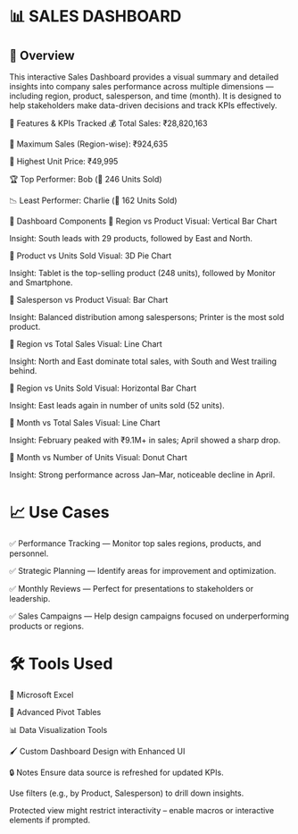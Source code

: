 # **📊 SALES DASHBOARD** 

## **📝 Overview**
This interactive Sales Dashboard provides a visual summary and detailed insights into company sales performance across multiple dimensions — including region, product, salesperson, and time (month). It is designed to help stakeholders make data-driven decisions and track KPIs effectively.

🔧 Features & KPIs Tracked
💰 Total Sales: ₹28,820,163

🚀 Maximum Sales (Region-wise): ₹924,635

💸 Highest Unit Price: ₹49,995

🏆 Top Performer: Bob (🔹 246 Units Sold)

📉 Least Performer: Charlie (🔸 162 Units Sold)

📌 Dashboard Components
🔹 Region vs Product
Visual: Vertical Bar Chart

Insight: South leads with 29 products, followed by East and North.

🔹 Product vs Units Sold
Visual: 3D Pie Chart

Insight: Tablet is the top-selling product (248 units), followed by Monitor and Smartphone.

🔹 Salesperson vs Product
Visual: Bar Chart

Insight: Balanced distribution among salespersons; Printer is the most sold product.

🔹 Region vs Total Sales
Visual: Line Chart

Insight: North and East dominate total sales, with South and West trailing behind.

🔹 Region vs Units Sold
Visual: Horizontal Bar Chart

Insight: East leads again in number of units sold (52 units).

🔹 Month vs Total Sales
Visual: Line Chart

Insight: February peaked with ₹9.1M+ in sales; April showed a sharp drop.

🔹 Month vs Number of Units
Visual: Donut Chart

Insight: Strong performance across Jan–Mar, noticeable decline in April.

# **📈 Use Cases**
✅ Performance Tracking — Monitor top sales regions, products, and personnel.

✅ Strategic Planning — Identify areas for improvement and optimization.

✅ Monthly Reviews — Perfect for presentations to stakeholders or leadership.

✅ Sales Campaigns — Help design campaigns focused on underperforming products or regions.

# **🛠️ Tools Used**
📎 Microsoft Excel

📐 Advanced Pivot Tables

📊 Data Visualization Tools

🖌️ Custom Dashboard Design with Enhanced UI

🔒 Notes
Ensure data source is refreshed for updated KPIs.

Use filters (e.g., by Product, Salesperson) to drill down insights.

Protected view might restrict interactivity – enable macros or interactive elements if prompted.
